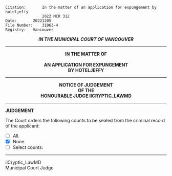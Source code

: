 	Citation:       In the matter of an application for expungement by hoteljeffy
                	2022 MCR 312
	Date:		20221205
	File Number:	31063-4
	Registry:	Vancouver

<p align="center"><b><i>IN THE MUNICIPAL COURT OF VANCOUVER</b></i>

---

<p align="center"><b>
				IN THE MATTER OF
<br><br>			AN APPLICATION FOR EXPUNGEMENT 
<br>                            BY HOTELJEFFY
<br>				

---

<p align="center">		
				NOTICE OF JUDGEMENT
<br>				OF THE
<br>				HONOURABLE JUDGE IICRYPTIC_LAWMD

</b>
	
---

**JUDGEMENT**

The Court orders the following counts to be sealed from the criminal record of the applicant:
- [ ] All.
- [x] None.
- [ ] Select counts:

---

iiCryptic_LawMD <br>
Municipal Court Judge
